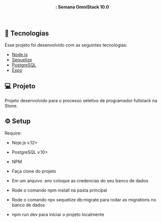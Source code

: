 <h4 align="center">
  : Semana OmniStack 10.0
</h4>
<p align="center">

<br>


## :rocket: Tecnologias

Esse projeto foi desenvolvido com as seguintes tecnologias:

- [Node.js](https://nodejs.org/en/)
- [Sequelize](https://sequelize.org/)
- [PostgreSQL](https://www.postgresql.org/)
- [Expo](https://expo.io/)

## 💻 Projeto

Projeto desenvolvido para o processo seletivo de programador fullstack na Stone.

## :gear: Setup

Require:
- Noje.js v.12>
- PostgreSQL v.10>
- NPM

- Faça clone do projeto 
- Em um arquivo .env coloque as credencias do seu banco de dados
- Rode o comando npm install na pasta principal 
- Rode o comando npx sequelize db:migrate para rodar as migrations no banco de dados
- npm run dev para iniciar o projeto localmente 

